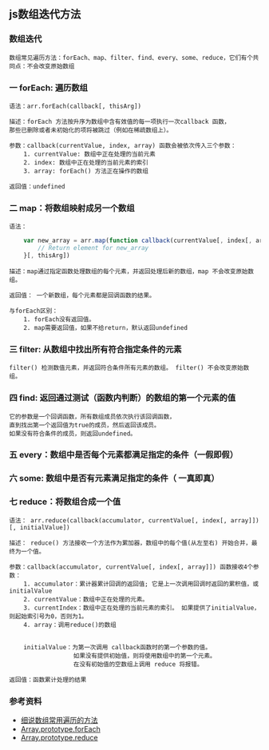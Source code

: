 ## js数组迭代方法


### 数组迭代

    数组常见遍历方法：forEach、map、filter、find、every、some、reduce，它们有个共同点：不会改变原始数组


### 一 forEach: 遍历数组

    语法：arr.forEach(callback[, thisArg])

    描述：forEach 方法按升序为数组中含有效值的每一项执行一次callback 函数，
    那些已删除或者未初始化的项将被跳过（例如在稀疏数组上）。

    参数：callback(currentValue, index, array) 函数会被依次传入三个参数：
        1. currentValue: 数组中正在处理的当前元素
        2. index: 数组中正在处理的当前元素的索引
        3. array: forEach() 方法正在操作的数组

    返回值：undefined


### 二 map：将数组映射成另一个数组

    语法： 
``` javascript
    var new_array = arr.map(function callback(currentValue[, index[, array]]) {
        // Return element for new_array 
    }[, thisArg])
```
    描述：map通过指定函数处理数组的每个元素，并返回处理后新的数组，map 不会改变原始数组。

    返回值： 一个新数组，每个元素都是回调函数的结果。

    与forEach区别：
        1. forEach没有返回值。
        2. map需要返回值，如果不给return，默认返回undefined


### 三 filter: 从数组中找出所有符合指定条件的元素

    filter() 检测数值元素，并返回符合条件所有元素的数组。 filter() 不会改变原始数组。



### 四 find: 返回通过测试（函数内判断）的数组的第一个元素的值

    它的参数是一个回调函数，所有数组成员依次执行该回调函数，
    直到找出第一个返回值为true的成员，然后返回该成员。
    如果没有符合条件的成员，则返回undefined。


### 五 every：数组中是否每个元素都满足指定的条件（一假即假）


### 六 some: 数组中是否有元素满足指定的条件（ 一真即真）


### 七 reduce：将数组合成一个值

    语法： arr.reduce(callback(accumulator, currentValue[, index[, array]])[, initialValue])

    描述： reduce() 方法接收一个方法作为累加器，数组中的每个值(从左至右) 开始合并，最终为一个值。

    参数：callback(accumulator, currentValue[, index[, array]]) 函数接收4个参数：
        1. accumulator：累计器累计回调的返回值; 它是上一次调用回调时返回的累积值，或initialValue
        2. currentValue：数组中正在处理的元素。
        3. currentIndex：数组中正在处理的当前元素的索引。 如果提供了initialValue，则起始索引号为0，否则为1。
        4. array：调用reduce()的数组


        initialValue：为第一次调用 callback函数时的第一个参数的值。 
                      如果没有提供初始值，则将使用数组中的第一个元素。 
                      在没有初始值的空数组上调用 reduce 将报错。

    返回值：函数累计处理的结果


### 参考资料
* [细说数组常用遍历的方法](https://github.com/ljianshu/Blog/issues/31)
* [Array.prototype.forEach](https://developer.mozilla.org/zh-CN/docs/Web/JavaScript/Reference/Global_Objects/Array/forEach)
* [Array.prototype.reduce](https://developer.mozilla.org/zh-CN/docs/Web/JavaScript/Reference/Global_Objects/Array/Reduce)




